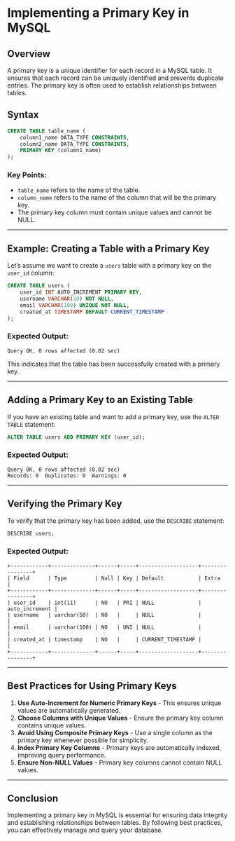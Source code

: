 # **Implementing a Primary Key in MySQL**

## **Overview**

A primary key is a unique identifier for each record in a MySQL table. It ensures that each record can be uniquely identified and prevents duplicate entries. The primary key is often used to establish relationships between tables.

## **Syntax**

```sql
CREATE TABLE table_name (
    column1_name DATA_TYPE CONSTRAINTS,
    column2_name DATA_TYPE CONSTRAINTS,
    PRIMARY KEY (column1_name)
);
```

### **Key Points:**

- `table_name` refers to the name of the table.
- `column_name` refers to the name of the column that will be the primary key.
- The primary key column must contain unique values and cannot be NULL.

---

## **Example: Creating a Table with a Primary Key**

Let’s assume we want to create a `users` table with a primary key on the `user_id` column:

```sql
CREATE TABLE users (
    user_id INT AUTO_INCREMENT PRIMARY KEY,
    username VARCHAR(50) NOT NULL,
    email VARCHAR(100) UNIQUE NOT NULL,
    created_at TIMESTAMP DEFAULT CURRENT_TIMESTAMP
);
```

### **Expected Output:**

```plaintext
Query OK, 0 rows affected (0.02 sec)
```

This indicates that the table has been successfully created with a primary key.

---

## **Adding a Primary Key to an Existing Table**

If you have an existing table and want to add a primary key, use the `ALTER TABLE` statement:

```sql
ALTER TABLE users ADD PRIMARY KEY (user_id);
```

### **Expected Output:**

```plaintext
Query OK, 0 rows affected (0.02 sec)
Records: 0  Duplicates: 0  Warnings: 0
```

---

## **Verifying the Primary Key**

To verify that the primary key has been added, use the `DESCRIBE` statement:

```sql
DESCRIBE users;
```

### **Expected Output:**

```plaintext
+------------+--------------+------+-----+-------------------+----------------+
| Field      | Type         | Null | Key | Default           | Extra          |
+------------+--------------+------+-----+-------------------+----------------+
| user_id    | int(11)      | NO   | PRI | NULL              | auto_increment |
| username   | varchar(50)  | NO   |     | NULL              |                |
| email      | varchar(100) | NO   | UNI | NULL              |                |
| created_at | timestamp    | NO   |     | CURRENT_TIMESTAMP |                |
+------------+--------------+------+-----+-------------------+----------------+
```

---

## **Best Practices for Using Primary Keys**

1. **Use Auto-Increment for Numeric Primary Keys** - This ensures unique values are automatically generated.
2. **Choose Columns with Unique Values** - Ensure the primary key column contains unique values.
3. **Avoid Using Composite Primary Keys** - Use a single column as the primary key whenever possible for simplicity.
4. **Index Primary Key Columns** - Primary keys are automatically indexed, improving query performance.
5. **Ensure Non-NULL Values** - Primary key columns cannot contain NULL values.

---

## **Conclusion**

Implementing a primary key in MySQL is essential for ensuring data integrity and establishing relationships between tables. By following best practices, you can effectively manage and query your database.
